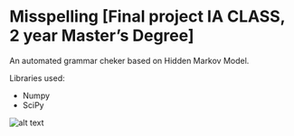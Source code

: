 # Misspelling [Final project IA CLASS, 2 year Master’s Degree]
An automated grammar cheker based on Hidden Markov Model.

Libraries used:
- Numpy
- SciPy


![alt text](https://image.ibb.co/dCsKV6/misplelling.png)
